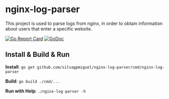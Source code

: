 # nginx-log-parser

This project is used to parse logs from nginx, in order to obtain information about users that enter a specific website.

[![Go Report Card](https://goreportcard.com/badge/github.com/silvagpmiguel/nginx-log-parser)](https://goreportcard.com/report/github.com/silvagpmiguel/nginx-log-parser)
[![GoDoc](https://godoc.org/github.com/silvagpmiguel/nginx-log-parser?status.svg)](https://godoc.org/github.com/silvagpmiguel/nginx-log-parser)

## Install & Build & Run

**Install**: `go get github.com/silvagpmiguel/nginx-log-parser/cmd/nginx-log-parser`

**Build**: `go build ./cmd/...`

**Run with Help**: `./nginx-log-parser -h`
